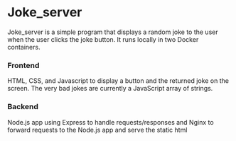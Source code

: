 # Joke_server

Joke_server is a simple program that displays a random joke to the user when the user clicks the joke button. It runs locally in two Docker containers.

### Frontend
HTML, CSS, and Javascript to display a button and the returned joke on the screen. The very bad jokes are currently a JavaScript array of strings.

### Backend
Node.js app using Express to handle requests/responses and Nginx to forward requests to the Node.js app and serve the static html
